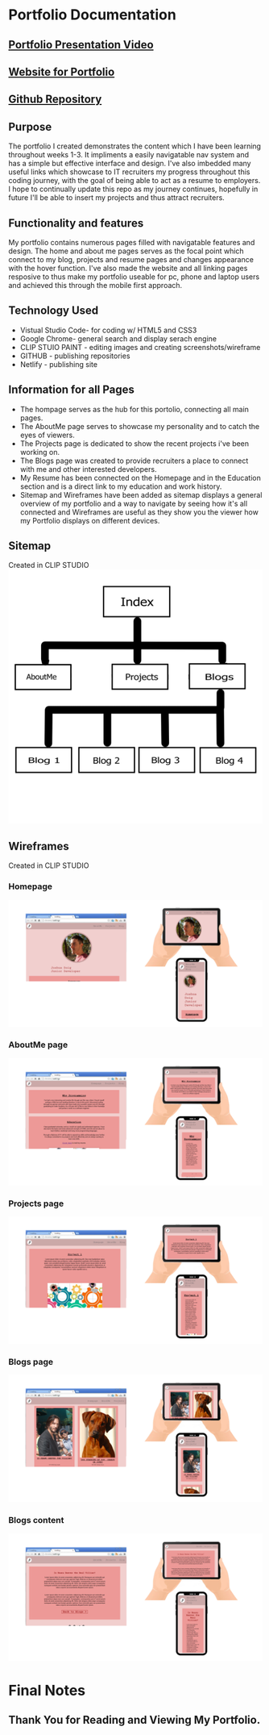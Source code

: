 # Portfolio Documentation

## [Portfolio Presentation Video](https://youtu.be/PfprzZXEuQk)

## [Website for Portfolio](https://calm-conkies-04ace2.netlify.app/index.html) 

## [Github Repository](https://github.com/doigiee/JoshuaDoig_T1A2)


## Purpose 
The portfolio I created demonstrates the content which I have been learning throughout weeks 1-3. It impliments a easily navigatable nav system and has a simple but effective interface and design. I've also imbedded many useful links which showcase to IT recruiters my progress throughout this coding journey, with the goal of being able to act as a resume to employers. I hope to continually update this repo as my journey continues, hopefully in future I'll be able to insert my projects and thus attract recruiters. 

## Functionality and features
My portfolio contains numerous pages filled with navigatable features and design. The home and about me pages serves as the focal point which connect to my blog, projects and resume pages and changes appearance with the hover function. I've also made the website and all linking pages resposive to thus make my portfolio useable for pc, phone and laptop users and achieved this through the mobile first approach.

## Technology Used
- Vistual Studio Code- for coding w/ HTML5 and CSS3
- Google Chrome- general search and display serach engine
- CLIP STUIO PAINT - editing images and creating screenshots/wireframe
- GITHUB - publishing repositories
- Netlify - publishing site

## Information for all Pages
- The hompage serves as the hub for this portolio, connecting all main pages.
- The AboutMe page serves to showcase my personality and to catch the eyes of viewers.
- The Projects page is dedicated to show the recent projects i've been working on.
- The Blogs page was created to provide recruiters a place to connect with me and other interested developers.
- My Resume has been connected on the Homepage and in the Education section and is a direct link to my education and work history.
- Sitemap and Wireframes have been added as sitemap displays a general overview of my portfolio and a way to navigate by seeing how it's all connected and Wireframes are useful as they show you the viewer how my Portfolio displays on different devices.

## Sitemap
Created in CLIP STUDIO
![](Sitemap/Sitemap.jpg) 

## Wireframes
Created in CLIP STUDIO
### Homepage
![](Screenshots/Homepage.jpg)
### AboutMe page
![](Screenshots/AboutMe.jpg)
### Projects page
![](Screenshots/Projects.jpg)
### Blogs page
![](Screenshots/Blogs.jpg)
### Blogs content
![](Screenshots/Blogsall.jpg)

# Final Notes
## Thank You for Reading and Viewing My Portfolio.
